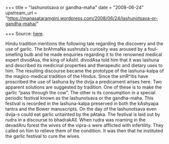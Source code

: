 +++
title = "lashunotsava or gandha-maha"
date = "2008-06-24"
upstream_url = "https://manasataramgini.wordpress.com/2008/06/24/lashunotsava-or-gandha-maha/"

+++
Source: [here](https://manasataramgini.wordpress.com/2008/06/24/lashunotsava-or-gandha-maha/).

Hindu tradition mentions the following tale regarding the discovery and
the use of garlic. The brAhmaNa sushruta’s curiosity was aroused by a
foul-smelling bulb and he made enquiries regarding it to the renowned
medical expert divodAsa, the king of kAshI. divodAsa told him that it
was lashuna and described its medicinal properties and therapeutic and
dietary uses to him. The resulting discourse became the prototype of the
lashuna-kalpa of the magico-medical tradition of the Hindus. Since the
smR^itis have proscribed the use of lashuna by the dvija a predicament
arises here. Two apparent solutions are suggested by tradition. One of
these is to make the garlic “pass through the cow”. The other is its
consumption in a special periodic festival known as the lashunotsava or
the gandha-maha. This festival is recorded in the lashuna-kalpa
preserved in both the kAshyapa tantra and the Bower manuscripts. On the
day of the lashunotsava even dvija-s could eat garlic untainted by the
pAtaka. The festival is laid out by rudra in a discourse to bhadrakAlI.
When rudra was roaming in the devadAru forest the wives of the vipra-s
were afflicted with infertility. They called on him to relieve them of
the condition. It was then that he instituted the garlic festival to
cure the wives.

